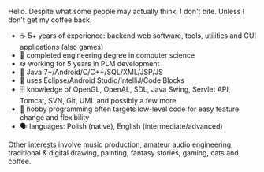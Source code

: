 Hello. Despite what some people may actually think, I don't bite. Unless I don't get my coffee back.

 - ☕ 5+ years of experience: backend web software, tools, utilities and GUI applications (also games)
 - 🔬 completed engineering degree in computer science
 - ⚙ working for 5 years in PLM development
 - 🔨 Java 7+/Android/C/C++/SQL/XML/JSP/JS
 - 🔧 uses Eclipse/Android Studio/IntelliJ/Code Blocks
 - 🗄 knowledge of OpenGL, OpenAL, SDL, Java Swing, Servlet API, Tomcat, SVN, Git, UML and possibly a few more
 - 🧹 hobby programming often targets low-level code for easy feature change and flexibility
 - 🗣 languages: Polish (native), English (intermediate/advanced)

Other interests involve music production, amateur audio engineering, traditional & digital drawing, painting, fantasy stories, gaming, cats and coffee.
